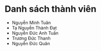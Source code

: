 # Danh sách thành viên

- Nguyễn Minh Tuân
- Tạ Nguyễn Thành Đạt
- Nguyễn Đức Anh Tuấn
- Trương Đức Thanh
- Nguyễn Đức Quân
